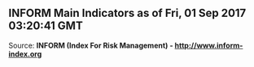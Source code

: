## INFORM Main Indicators as of Fri, 01 Sep 2017 03:20:41 GMT

Source: **INFORM (Index For Risk Management) - http://www.inform-index.org**